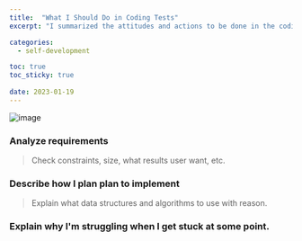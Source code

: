 ```yaml
---
title:  "What I Should Do in Coding Tests"
excerpt: "I summarized the attitudes and actions to be done in the coding test in three ways."

categories:
  - self-development

toc: true
toc_sticky: true
 
date: 2023-01-19
---
```


![image]("https://miro.medium.com/max/1400/1*nQuuuPBnoBoZRnHknLBwCA.jpeg")

### Analyze requirements   
> Check constraints, size, what results user want, etc.



### Describe how I plan plan to implement   
> Explain what data structures and algorithms to use with reason.


### Explain why I'm struggling when I get stuck at some point.
